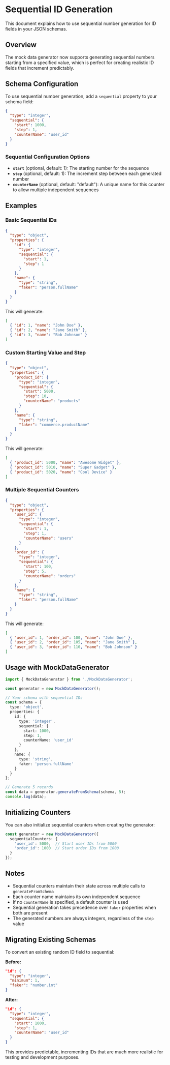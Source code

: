 # Sequential ID Generation

This document explains how to use sequential number generation for ID fields in your JSON schemas.

## Overview

The mock data generator now supports generating sequential numbers starting from a specified value, which is perfect for creating realistic ID fields that increment predictably.

## Schema Configuration

To use sequential number generation, add a `sequential` property to your schema field:

```json
{
  "type": "integer",
  "sequential": {
    "start": 1000,
    "step": 1,
    "counterName": "user_id"
  }
}
```

### Sequential Configuration Options

- **`start`** (optional, default: 1): The starting number for the sequence
- **`step`** (optional, default: 1): The increment step between each generated number
- **`counterName`** (optional, default: "default"): A unique name for this counter to allow multiple independent sequences

## Examples

### Basic Sequential IDs

```json
{
  "type": "object",
  "properties": {
    "id": {
      "type": "integer",
      "sequential": {
        "start": 1,
        "step": 1
      }
    },
    "name": {
      "type": "string",
      "faker": "person.fullName"
    }
  }
}
```

This will generate:
```json
[
  { "id": 1, "name": "John Doe" },
  { "id": 2, "name": "Jane Smith" },
  { "id": 3, "name": "Bob Johnson" }
]
```

### Custom Starting Value and Step

```json
{
  "type": "object",
  "properties": {
    "product_id": {
      "type": "integer",
      "sequential": {
        "start": 5000,
        "step": 10,
        "counterName": "products"
      }
    },
    "name": {
      "type": "string",
      "faker": "commerce.productName"
    }
  }
}
```

This will generate:
```json
[
  { "product_id": 5000, "name": "Awesome Widget" },
  { "product_id": 5010, "name": "Super Gadget" },
  { "product_id": 5020, "name": "Cool Device" }
]
```

### Multiple Sequential Counters

```json
{
  "type": "object",
  "properties": {
    "user_id": {
      "type": "integer",
      "sequential": {
        "start": 1,
        "step": 1,
        "counterName": "users"
      }
    },
    "order_id": {
      "type": "integer",
      "sequential": {
        "start": 100,
        "step": 5,
        "counterName": "orders"
      }
    },
    "name": {
      "type": "string",
      "faker": "person.fullName"
    }
  }
}
```

This will generate:
```json
[
  { "user_id": 1, "order_id": 100, "name": "John Doe" },
  { "user_id": 2, "order_id": 105, "name": "Jane Smith" },
  { "user_id": 3, "order_id": 110, "name": "Bob Johnson" }
]
```

## Usage with MockDataGenerator

```typescript
import { MockDataGenerator } from './MockDataGenerator';

const generator = new MockDataGenerator();

// Your schema with sequential IDs
const schema = {
  type: 'object',
  properties: {
    id: {
      type: 'integer',
      sequential: {
        start: 1000,
        step: 1,
        counterName: 'user_id'
      }
    },
    name: {
      type: 'string',
      faker: 'person.fullName'
    }
  }
};

// Generate 5 records
const data = generator.generateFromSchema(schema, 5);
console.log(data);
```

## Initializing Counters

You can also initialize sequential counters when creating the generator:

```typescript
const generator = new MockDataGenerator({
  sequentialCounters: {
    'user_id': 5000,  // Start user IDs from 5000
    'order_id': 1000  // Start order IDs from 1000
  }
});
```

## Notes

- Sequential counters maintain their state across multiple calls to `generateFromSchema`
- Each counter name maintains its own independent sequence
- If no `counterName` is specified, a default counter is used
- Sequential generation takes precedence over `faker` properties when both are present
- The generated numbers are always integers, regardless of the `step` value

## Migrating Existing Schemas

To convert an existing random ID field to sequential:

**Before:**
```json
"id": {
  "type": "integer",
  "minimum": 1,
  "faker": "number.int"
}
```

**After:**
```json
"id": {
  "type": "integer",
  "sequential": {
    "start": 1000,
    "step": 1,
    "counterName": "user_id"
  }
}
```

This provides predictable, incrementing IDs that are much more realistic for testing and development purposes.
